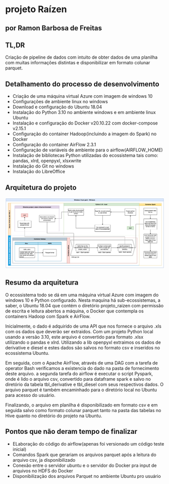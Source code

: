 # projeto Raízen 

## por Ramon Barbosa de Freitas ##

## TL,DR ##
Criação de pipeline de dados com intuito de obter dados de uma planilha com muitas informações distintas e disponibilizar em formato colunar parquet.

## Detalhamento do processo de desenvolvimento ##

- Criação de uma máquina virtual Azure com imagem de windows 10
- Configurações de ambiente linux no windows
- Download e configuração do Ubuntu 18.04
- Instalação do Python 3.10 no ambiente windows e em ambiente linux Ubuntu
- Instalação e configuração do Docker v20.10.22 com docker-compose v2.15.1
- Configuração do container Hadoop(incluindo a imagem do Spark) no Docker
- Configuração do container AirFlow 2.3.1
- Configuração de variáveis de ambiente para o airflow(AIRFLOW_HOME)
- Instalação de bibliotecas Python utilizadas do ecossistema tais como: pandas, xlrd, openpyxl, xlsxwrite
- Instalação do Git no windows
- Instalação do LibreOffice

## Arquitetura do projeto ##

![Arquitetura](./Arquitetura_projeto_raizen.drawio.png)

## Resumo da arquitetura ##

O ecossistema todo se dá em uma máquina virtual Azure com imagem do windows 10 e Python configurado. Nesta maquina há sub-ecossistemas, a saber, o Ubuntu 18.04 que contém o diretório projeto_raizen com permissão de escrita e leitura abertos a máquina, o Docker que contempla os containers Hadoop com Spark e AirFlow.

Inicialmente, o dado é adquirido de uma API que nos fornece o arquivo .xls com os dados que deverão ser extraidos. Com um projeto Python local usando a versão 3.10, este arquivo é convertido para formato .xlsx utilizando o pandas e xlrd. Utilizando a lib openpyxl extraimos os dados de derivative e diesel e estes dados são salvos no formato csv e inseridos no ecossistema Ubuntu.

Em seguida, com o Apache AirFlow, através de uma DAG com a tarefa de operator Bash verificamos a existencia do dado na pasta de fornecimento deste arquivo.
a segunda tarefa do airflow é executar o script Pyspark, onde é lido o arquivo csv, convertido para dataframe spark e salvo no diretório da tabela tbl_derivative e tbl_diesel com seus respectivos dados. O arquivo parquet é também encaminhado para o diretório local no Ubuntu para acesso do usuário.

Finalizando, o arquivo em planilha é disponibilizado em formato csv e em seguida salvo como formato colunar parquet tanto na pasta das tabelas no Hive quanto no diretório do projeto na Ubuntu.

## Pontos que não deram tempo de finalizar ##
- ELaboração do código do airflow(apenas foi versionado um código teste inicial)
- Comandos Spark que gerariam os arquivos parquet após a leitura do arquivo csv, ja disponibilizado
- Conexão entre o servidor ubuntu e o servidor do Docker pra input de arquivos no HDFS do Docker
- Disponibilização dos arquivos Parquet no ambiente Ubuntu pro usuário
